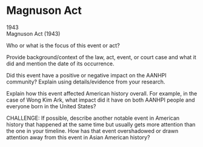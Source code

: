 # Magnuson Act

1943  
Magnuson Act (1943)

Who or what is the focus of this event or act? 



Provide background/context of the law, act, event, or court case and what it did and mention the date of its occurrence.



Did this event have a positive or negative impact on the AANHPI community?
Explain using details/evidence from your research.



Explain how this event affected American history overall. 
For example, in the case of Wong Kim Ark, what impact did it have on both AANHPI people and everyone born in the United States?



CHALLENGE:
If possible, describe another notable event in American history that happened at the same time but usually gets more attention than the one in your timeline. How has that event overshadowed or drawn attention away from this event in Asian American history?

